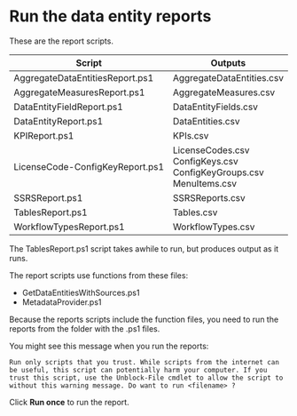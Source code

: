 # Run the data entity reports

These are the report scripts.

Script | Outputs
---|---
AggregateDataEntitiesReport.ps1 | AggregateDataEntities.csv 
AggregateMeasuresReport.ps1 | AggregateMeasures.csv
DataEntityFieldReport.ps1 | DataEntityFields.csv 
DataEntityReport.ps1 | DataEntities.csv 
KPIReport.ps1 | KPIs.csv 
LicenseCode-ConfigKeyReport.ps1 | LicenseCodes.csv<br>ConfigKeys.csv<br>ConfigKeyGroups.csv<br>MenuItems.csv 
SSRSReport.ps1 | SSRSReports.csv 
TablesReport.ps1 | Tables.csv 
WorkflowTypesReport.ps1 | WorkflowTypes.csv 

The TablesReport.ps1 script takes awhile to run, but produces output as it runs.

The report scripts use functions from these files:

+ GetDataEntitiesWithSources.ps1
+ MetadataProvider.ps1

Because the reports scripts include the function files, you need to run the reports from the folder with the .ps1 files.

You might see this message when you run the reports: 

```Plaintext
Run only scripts that you trust. While scripts from the internet can be useful, this script can potentially harm your computer. If you trust this script, use the Unblock-File cmdlet to allow the script to without this warning message. Do want to run <filename> ? 
```

Click **Run once** to run the report.

